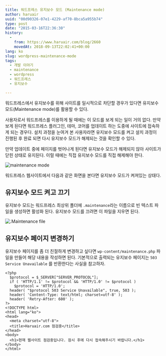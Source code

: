 ```yaml
---
title: 워드프레스 유지보수 모드 (Maintenance mode)
author: haruair
uuid: "00d90326-07e1-4229-af70-8bca5a955b74"
type: post
date: "2015-03-16T22:36:30"
history:
  - 
    from: https://www.haruair.com/blog/2660
    movedAt: 2018-09-13T22:02:41+00:00
lang: ko
slug: wordpress-maintenance-mode
tags:
  - 개발 이야기
  - maintenance
  - wordpress
  - 워드프레스
  - 유지보수

---
```

워드프레스에서 유지보수를 위해 사이트를 일시적으로 차단할 경우가 있다면 유지보수 모드(Maintenance mode)를 활용할 수 있다.

사용자로서 워드프레스를 이용하게 될 때에는 이 모드를 보게 되는 일이 거의 없다. 만약 보게 된다면 워드프레스 플러그인, 테마, 코어를 업데이트 하는 도중에 사이트에 접속하게 되는 경우다. 설치 과정을 눈여겨 본 사용자라면 유지보수 모드를 켜고 설치 과정이 진행된 후 완료 되면 다시 유지보수 모드가 해제되는 것을 확인할 수 있다.

만약 업데이트 중에 페이지를 벗어나게 된다면 유지보수 모드가 해제되지 않아 사이트가 닫힌 상태로 유지된다. 이럴 때에는 직접 유지보수 모드를 직접 해제해야 한다.

<img src="/resources/live.staticflickr.com/7639/16812310856_69276d5fb2_o.webp?w=660&#038;ssl=1" alt="maintenance mode" class="aligncenter" />

워드프레스 웹사이트에서 다음과 같은 화면을 본다면 유지보수 모드가 켜져있는 상태다.

## 유지보수 모드 켜고 끄기

유지보수 모드는 워드프레스 최상위 폴더에 `.maintenance`라는 이름으로 빈 텍스트 파일을 생성하면 활성화 된다. 유지보수 모드를 끄려면 이 파일을 지우면 된다.

<img src="/resources/live.staticflickr.com/7628/16812306596_71c7bb2dc0_o.webp?w=660&#038;ssl=1" alt=".Maintenance file" class="aligncenter" />

## 유지보수 페이지 변경하기

유지보수 페이지를 좀 더 친절하게 변경하고 싶다면 `wp-content/maintenance.php` 파일을 만들어 해당 내용을 작성하면 된다. 기본적으로 출력되는 유지보수 페이지는 `503 Service Unavailable` 를 반환한다는 사실을 참고하자.

    <?php
      $protocol = $_SERVER["SERVER_PROTOCOL"];
      if ( 'HTTP/1.1' != $protocol && 'HTTP/1.0' != $protocol )
        $protocol = 'HTTP/1.0';
      header( "$protocol 503 Service Unavailable", true, 503 );
      header( 'Content-Type: text/html; charset=utf-8' );
      header( 'Retry-After: 600' );
    ?>
    <!DOCTYPE html>
    <html lang="ko">
    <head>
      <meta charset="utf-8">
      <title>Haruair.com 점검중</title>
    </head>
    <body>
      <h1>현재 웹사이트 점검중입니다. 잠시 후에 다시 접속해주시기 바랍니다.</h1>
    </body>
    </html>